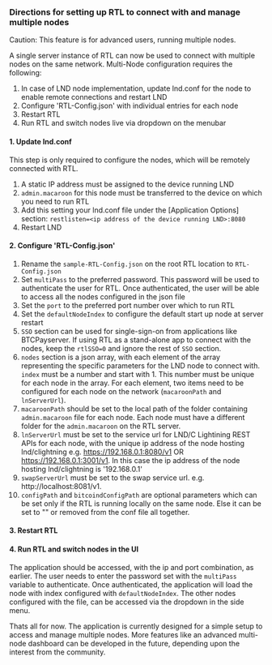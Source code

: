 ### Directions for setting up RTL to connect with and manage multiple nodes

Caution: This feature is for advanced users, running multiple nodes.

A single server instance of RTL can now be used to connect with multiple nodes on the same network. Multi-Node configuration requires the following:
1. In case of LND node implementation, update lnd.conf for the node to enable remote connections and restart LND
2. Configure 'RTL-Config.json' with individual entries for each node
3. Restart RTL
4. Run RTL and switch nodes live via dropdown on the menubar

#### 1. Update lnd.conf
This step is only required to configure the nodes, which will be remotely connected with RTL.
1. A static IP address must be assigned to the device running LND
2. `admin.macaroon` for this node must be transferred to the device on which you need to run RTL
3. Add this setting your lnd.conf file under the [Application Options] section: `restlisten=<ip address of the device running LND>:8080`
4. Restart LND

#### 2. Configure 'RTL-Config.json'
1. Rename the `sample-RTL-Config.json` on the root RTL location to `RTL-Config.json`
2. Set `multiPass` to the preferred password. This password will be used to authenticate the user for RTL. Once authenticated, the user will be able to access all the nodes configured in the json file
3. Set the `port` to the preferred port number over which to run RTL
4. Set the `defaultNodeIndex` to configure the default start up node at server restart
5. `SSO` section can be used for single-sign-on from applications like BTCPayserver. If using RTL as a stand-alone app to connect with the nodes, keep the `rtlSSO=0` and ignore the rest of `SSO` section.
6. `nodes` section is a json array, with each element of the array representing the specific parameters for the LND node to connect with. `index` must be a number and start with 1. This number must be unique for each node in the array. For each element, two items need to be configured for each node on the network (`macaroonPath` and `lnServerUrl`).
7. `macaroonPath` should be set to the local path of the folder containing `admin.macaroon` file for each node. Each node must have a different folder for the `admin.macaroon` on the RTL server.
8. `lnServerUrl` must be set to the service url for LND/C Lightining REST APIs for each node, with the unique ip address of the node hosting lnd/clightning e.g. https://192.168.0.1:8080/v1 OR https://192.168.0.1:3001/v1. In this case the ip address of the node hosting lnd/clightning is '192.168.0.1'
9. `swapServerUrl` must be set to the swap service url. e.g. http://localhost:8081/v1.
10. `configPath` and `bitcoindConfigPath` are optional parameters which can be set only if the RTL is running locally on the same node. Else it can be set to "" or removed from the conf file all together.

#### 3. Restart RTL

#### 4. Run RTL and switch nodes in the UI
The application should be accessed, with the ip and port combination, as earlier. The user needs to enter the password set with the `multiPass` variable to authenticate. Once authenticated, the application will load the node with index configured with `defaultNodeIndex`. The other nodes configured with the file, can be accessed via the dropdown in the side menu.

Thats all for now.
The application is currently designed for a simple setup to access and manage multiple nodes.
More features like an advanced multi-node dashboard can be developed in the future, depending upon the interest from the community.
